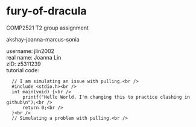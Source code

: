 # fury-of-dracula
COMP2521 T2 group assignment

akshay-joanna-marcus-sonia

username: jlin2002<br /> 
real name: Joanna Lin<br /> 
zID: z5311239<br /> 
tutorial code:<br /> 

```
  // I am simulating an issue with pulling.<br /> 
  #include <stdio.h><br /> 
  int main(void) {<br /> 
      printf("Hello World. I'm changing this to practice clashing in github\n");<br /> 
      return 0;<br /> 
  }<br /> 
  // Simulating a problem with pulling.<br /> 
```
